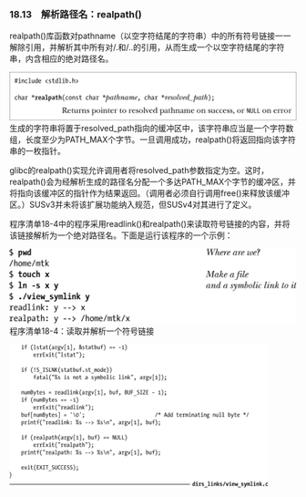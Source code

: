 ### 18.13　解析路径名：realpath()

realpath()库函数对pathname（以空字符结尾的字符串）中的所有符号链接一一解除引用，并解析其中所有对/.和/..的引用，从而生成一个以空字符结尾的字符串，内含相应的绝对路径名。



![461.png](../images/461.png)
生成的字符串将置于resolved_path指向的缓冲区中，该字符串应当是一个字符数组，长度至少为PATH_MAX个字节。一旦调用成功，realpath()将返回指向该字符串的一枚指针。

glibc的realpath()实现允许调用者将resolved_path参数指定为空。这时，realpath()会为经解析生成的路径名分配一个多达PATH_MAX个字节的缓冲区，并将指向该缓冲区的指针作为结果返回。（调用者必须自行调用free()来释放该缓冲区。）SUSv3并未将该扩展功能纳入规范，但SUSv4对其进行了定义。

程序清单18-4中的程序采用readlink()和realpath()来读取符号链接的内容，并将该链接解析为一个绝对路径名。下面是运行该程序的一个示例：



![462.png](../images/462.png)
程序清单18-4：读取并解析一个符号链接

<img class="my_markdown" src="../images/464.png" style="width: 90%" width="90%"/>

